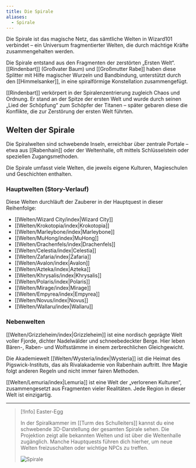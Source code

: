 ```yaml
---
title: Die Spirale
aliases:
  - Spirale
---
```

Die Spirale ist das magische Netz, das sämtliche Welten in Wizard101 verbindet – ein Universum fragmentierter Welten, die durch mächtige Kräfte zusammengehalten werden.

Die Spirale entstand aus den Fragmenten der zerstörten „Ersten Welt“. [[Rindenbart]] (Großvater Baum) und [[Großmutter Rabe]] haben diese Splitter mit Hilfe magischer Wurzeln und Bandbindung, unterstützt durch den [[Himmelsanker]], in eine spiralförmige Konstellation zusammengefügt.

[[Rindenbart]] verkörpert in der Spiralenzentrierung zugleich Chaos und Ordnung. Er stand an der Spitze der ersten Welt und wurde durch seinen „Lied der Schöpfung“ zum Schöpfer der Titanen – später gebaren diese die Konflikte, die zur Zerstörung der ersten Welt führten.
## Welten der Spirale

Die Spiralwelten sind schwebende Inseln, erreichbar über zentrale Portale – etwa aus [[Rabenhain]] oder der Weltenhalle, oft mittels Schlüsselstein oder speziellen Zugangsmethoden.

Die Spirale umfasst viele Welten, die jeweils eigene Kulturen, Magieschulen und Geschichten enthalten. 
### Hauptwelten (Story-Verlauf)

Diese Welten durchläuft der Zauberer in der Hauptquest in dieser Reihenfolge:

- [[Welten/Wizard City/index|Wizard City]]
- [[Welten/Krokotopia/index|Krokotopia]]
- [[Welten/Marleybone/index|Marleybone]]
- [[Welten/MuHong/index|MuHong]]
- [[Welten/Drachenfels/index|Drachenfels]]
- [[Welten/Celestia/index|Celestia]]
- [[Welten/Zafaria/index|Zafaria]]
- [[Welten/Avalon/index|Avalon]]
- [[Welten/Azteka/index|Azteka]]
- [[Welten/Khrysalis/index|Khrysalis]]
- [[Welten/Polaris/index|Polaris]]
- [[Welten/Mirage/index|Mirage]]
- [[Welten/Empyrea/index|Empyrea]]
- [[Welten/Novus/index|Novus]]
- [[Welten/Wallaru/index|Wallaru]]

### Nebenwelten

[[Welten/Grizzleheim/index|Grizzleheim]] ist eine nordisch geprägte Welt voller Fjorde, dichter Nadelwälder und schneebedeckter Berge. Hier leben Bären-, Raben- und Wolfsstämme in einem zerbrechlichen Gleichgewicht.

Die Akademiewelt [[Welten/Wysteria/index|Wysteria]] ist die Heimat des Pigswick-Instituts, das als Rivalakademie von Rabenhain auftritt. Ihre Magie folgt anderen Regeln und nicht immer fairen Methoden.

[[Welten/Lemuria/index|Lemuria]] ist eine Welt der „verlorenen Kulturen“, zusammengesetzt aus Fragmenten vieler Realitäten. Jede Region in dieser Welt ist einzigartig.

---

> [!Info] Easter-Egg
> 
> In der Spiralkammer im [[Turm des Schulleiters]] kannst du eine schwebende 3D-Darstellung der gesamten Spirale sehen. Die Projektion zeigt alle bekannten Welten und ist über die Weltenhalle zugänglich. Manche Hauptquests führen dich hierher, um neue Welten freizuschalten oder wichtige NPCs zu treffen.
> 
> ![Spirale](20250810_Spirale_TurmDesSchulleiters.jpg)